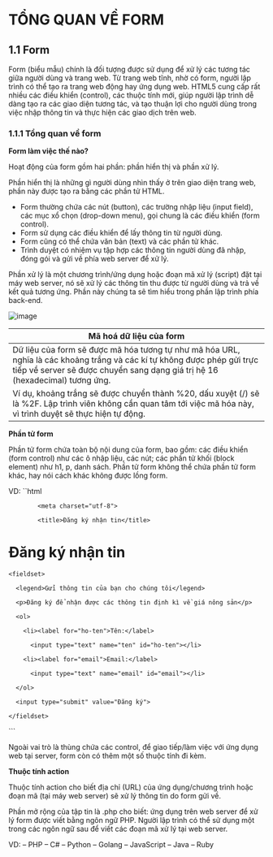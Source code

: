 # TỔNG QUAN VỀ FORM

## 1.1 Form

Form (biểu mẫu) chính là đối tượng được sử dụng để xử lý các tương tác giữa người dùng và trang web. Từ trang web tĩnh, 
nhờ có form, người lập trình có thể tạo ra trang web động hay ứng dụng web. HTML5 cung cấp rất nhiều các điều khiển (control), 
các thuộc tính mới, giúp người lập trình dễ dàng tạo ra các giao diện tương tác, và tạo thuận lợi cho người dùng trong việc 
nhập thông tin và thực hiện các giao dịch trên web.

### 1.1.1 Tổng quan về form

**Form làm việc thế nào?**

Hoạt động của form gồm hai phần: phần hiển thị và phần xử lý.

Phần hiển thị là những gì người dùng nhìn thấy ở trên giao diện trang web, phần này được tạo ra bằng các phần tử HTML.

- Form thường chứa các nút (button), các trường nhập liệu (input field), các mục xổ chọn (drop-down menu), 
gọi chung là các điều khiển (form control).
- Form sử dụng các điều khiển để lấy thông tin từ người dùng.
- Form cũng có thể chứa văn bản (text) và các phần tử khác.
- Trình duyệt có nhiệm vụ tập hợp các thông tin người dùng đã nhập, đóng gói và gửi về phía web server để xử lý.

Phần xử lý là một chương trình/ứng dụng hoặc đoạn mã xử lý (script) đặt tại máy web server, nó sẽ xử lý các thông tin thu được 
từ người dùng và trả về kết quả tương ứng. Phần này chúng ta sẽ tìm hiểu trong phần lập trình phía back-end.

![image](https://blogger.googleusercontent.com/img/b/R29vZ2xl/AVvXsEho50z1PB5vzXirF4r-F3kjFaqibpRi811x9hwcYthgcqS1oAcHC4_kB4OVTYJ9jx7QWh4-0RkiGlG11jBeo4hrxdVnBQlVlGOuqbzLz4S80dLb3mn-k87gOJO431jYXNw7xYwBGJ65Ygdliee79ZKmqeTo5NhqyNuDwzMjKslpV9towFANXMmn-LVE/w400-h255/formHTML.jpg)

| Mã hoá dữ liệu của form |
|-------------------------|
| Dữ liệu của form sẽ được mã hóa tương tự như mã hóa URL, nghĩa là các khoảng trắng và các kí tự không được phép gửi trực tiếp về server sẽ được chuyển sang dạng giá trị hệ 16 (hexadecimal) tương ứng. |
| Ví dụ, khoảng trắng sẽ được chuyển thành %20, dấu xuyệt (/) sẽ là %2F. Lập trình viên không cần quan tâm tới việc mã hóa này, vì trình duyệt sẽ thực hiện tự động. |

**Phần tử form**

Phần tử form chứa toàn bộ nội dung của form, bao gồm: các điều khiển (form control) như các ô nhập liệu, các nút; các phần tử khối (block element) như h1, p, danh sách. Phần tử form không thể chứa phần tử form khác, hay nói cách khác không được lồng form.

VD:
``html
<!DOCTYPE html>

<html>

 

<head>

            <meta charset="utf-8">

            <title>Đăng ký nhận tin</title>

</head>

 

<body>

  <h1>Đăng ký nhận tin</h1>

  <form action="/dang-ky.php" method="post">

    <fieldset>

      <legend>Gửi thông tin của bạn cho chúng tôi</legend>

      <p>Đăng ký để nhận được các thông tin định kì về giá nông sản</p>

      <ol>

        <li><label for="ho-ten">Tên:</label>

          <input type="text" name="ten" id="ho-ten"></li>

        <li><label for="email">Email:</label>

          <input type="text" name="email" id="email"></li>

      </ol>

      <input type="submit" value="Đăng ký">

    </fieldset>

  </form>

</body>

</html>
```


Ngoài vai trò là thùng chứa các control, để giao tiếp/làm việc với ứng dụng web tại server, form còn có thêm một số thuộc tính đi kèm.

**Thuộc tính action**

Thuộc tính action cho biết địa chỉ (URL) của ứng dụng/chương trình hoặc đoạn mã (tại máy web server) sẽ xử lý thông tin do form gửi về. 

Phần mở rộng của tập tin là .php cho biết: ứng dụng trên web server để xử lý form được viết bằng ngôn ngữ PHP. Người lập trình có thể sử dụng một trong các ngôn ngữ sau để viết các đoạn mã xử lý tại web server.

VD:
– PHP
– C#
– Python
– Golang
– JavaScript
– Java
– Ruby

